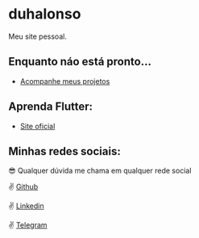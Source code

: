 # duhalonso

Meu site pessoal.

## Enquanto náo está pronto...

- [Acompanhe meus projetos](https://github.com/DuhAlonso?tab=repositories)

## Aprenda Flutter:

- [Site oficial](https://flutter.dev/docs/get-started)

## Minhas redes sociais:

:sunglasses: Qualquer dúvida me chama em qualquer rede social

:v: [Github](https://github.com/DuhAlonso)

:v: [Linkedin](https://www.linkedin.com/in/eduardo-alonso-685509b7/)

:v: [Telegram](https://t.me/duhalonso)
